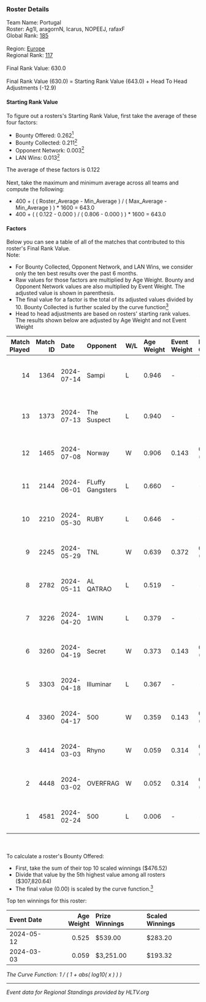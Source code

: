 ### Roster Details<br />
Team Name: Portugal<br />
Roster: Ag1l, aragornN, Icarus, NOPEEJ, rafaxF<br />
Global Rank: [185](../../standings_global_2024_08_21.md)<br />
<br />
Region: [Europe]( ../../standings_europe_2024_08_21.md)<br />
Regional Rank: [117]( ../../standings_europe_2024_08_21.md)<br />
<br />
Final Rank Value:  630.0<br />
<br />
Final Rank Value (630.0) = Starting Rank Value (643.0) + Head To Head Adjustments (-12.9)<br />

#### Starting Rank Value<br />
To figure out a rosters's Starting Rank Value, first take the average of these four factors:<br />
- Bounty Offered: 0.262[<sup>1</sup>](#table2)
- Bounty Collected: 0.211[<sup>2</sup>](#table1)
- Opponent Network: 0.003[<sup>2</sup>](#table1)
- LAN Wins: 0.013[<sup>2</sup>](#table1)

The average of these factors is 0.122<br />
<br />
Next, take the maximum and minimum average across all teams and compute the following:<br />
- 400 + ( ( Roster_Average - Min_Average ) / ( Max_Average - Min_Average ) ) * 1600 = 643.0
- 400 + ( ( 0.122 - 0.000 ) / ( 0.806 - 0.000 ) ) * 1600 = 643.0


#### Factors<br />
Below you can see a table of all of the matches that contributed to this roster's Final Rank Value.<br />
Note:<br />

- For Bounty Collected, Opponent Network, and LAN Wins, we consider only the ten best results over the past 6 months.
- Raw values for those factors are multiplied by Age Weight. Bounty and Opponent Network values are also multiplied by Event Weight. The adjusted value is shown in parenthesis.
- The final value for a factor is the total of its adjusted values divided by 10. Bounty Collected is further scaled by the curve function[<sup>3</sup>](#curveFunction)
- Head to head adjustments are based on rosters' starting rank values. The results shown below are adjusted by Age Weight and not Event Weight
<span id="table1"></span><br />


| Match Played | Match ID | Date       | Opponent         | W/L | Age Weight | Event Weight | Bounty Collected | Opponent Network | LAN Wins  | H2H Adj. | Roster                                 |
| -: | -: | :- | :- | :- | :- | :- | :- | :- | :- | -: | :- |
|           14 |     1364 | 2024-07-14 | Sampi            | L   | 0.946      | -            | -                | -                | -         |    -5.77 | Ag1l, aragornN, Icarus, NOPEEJ, rafaxF |
|           13 |     1373 | 2024-07-13 | The Suspect      | L   | 0.940      | -            | -                | -                | -         |    -7.99 | Ag1l, aragornN, Icarus, NOPEEJ, rafaxF |
|           12 |     1465 | 2024-07-08 | Norway           | W   | 0.906      | 0.143        | 0.005 (0.001)    | 0.084 (0.011)    | 0 (0.000) |    15.33 | Ag1l, aragornN, NOPEEJ, pr, rafaxF     |
|           11 |     2144 | 2024-06-01 | FLuffy Gangsters | L   | 0.660      | -            | -                | -                | -         |   -12.13 | Ag1l, aragornN, P3R3IIRA, pr, rafaxF   |
|           10 |     2210 | 2024-05-30 | RUBY             | L   | 0.646      | -            | -                | -                | -         |    -3.58 | Ag1l, aragornN, P3R3IIRA, pr, rafaxF   |
|            9 |     2245 | 2024-05-29 | TNL              | W   | 0.639      | 0.372        | 0.000 (0.000)    | 0.036 (0.009)    | 0 (0.000) |     6.25 | Ag1l, aragornN, P3R3IIRA, pr, rafaxF   |
|            8 |     2782 | 2024-05-11 | AL QATRAO        | L   | 0.519      | -            | -                | -                | -         |    -7.79 | Ag1l, aragornN, fox, pr, rafaxF        |
|            7 |     3226 | 2024-04-20 | 1WIN             | L   | 0.379      | -            | -                | -                | -         |    -2.14 | Ag1l, aragornN, P3R3IIRA, pr, rafaxF   |
|            6 |     3260 | 2024-04-19 | Secret           | W   | 0.373      | 0.143        | 0.000 (0.000)    | 0.037 (0.002)    | 0 (0.000) |     4.13 | Ag1l, aragornN, P3R3IIRA, pr, rafaxF   |
|            5 |     3303 | 2024-04-18 | Illuminar        | L   | 0.367      | -            | -                | -                | -         |    -7.84 | Ag1l, aragornN, P3R3IIRA, pr, rafaxF   |
|            4 |     3360 | 2024-04-17 | 500              | W   | 0.359      | 0.143        | 0.001 (0.000)    | 0.050 (0.003)    | 0 (0.000) |     6.58 | Ag1l, aragornN, P3R3IIRA, pr, rafaxF   |
|            3 |     4414 | 2024-03-03 | Rhyno            | W   | 0.059      | 0.314        | 0.064 (0.001)    | 0.412 (0.008)    | 1 (0.059) |     1.58 | Ag1l, aragornN, NOPEEJ, pr, rafaxF     |
|            2 |     4448 | 2024-03-02 | OVERFRAG         | W   | 0.052      | 0.314        | 0.000 (0.000)    | 0.000 (0.000)    | 1 (0.052) |     0.51 | Ag1l, aragornN, NOPEEJ, pr, rafaxF     |
|            1 |     4581 | 2024-02-24 | 500              | L   | 0.006      | -            | -                | -                | -         |    -0.08 | Ag1l, aragornN, NOPEEJ, pr, rafaxF     |

<br />
<span id="table2"></span><br />
To calculate a roster's Bounty Offered:<br />

- First, take the sum of their top 10 scaled winnings ($476.52)
- Divide that value by the 5th highest value among all rosters ($307,820.64)
- The final value (0.00) is scaled by the curve function.[<sup>3</sup>](#curveFunction)

Top ten winnings for this roster:<br />

| Event Date | Age Weight | Prize Winnings | Scaled Winnings |
| :- | -: | :- | :- |
| 2024-05-12 |      0.525 | $539.00        | $283.20         |
| 2024-03-03 |      0.059 | $3,251.00      | $193.32         |


<span id="curveFunction"></span>_The Curve Function: 1 / ( 1 + abs( log10( x ) ) )_<br />

---
_Event data for Regional Standings provided by HLTV.org_<br />
